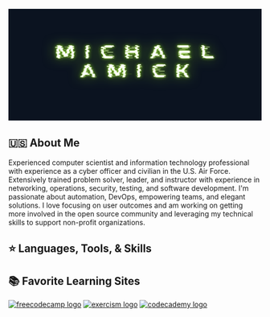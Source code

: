 <img src="./image/github_banner.png"
alt ="Banner icon of author's name, Michael Amick"
width="100%" height="222">

## :us: About Me
Experienced computer scientist and information technology professional with experience as a cyber officer and civilian in the U.S. Air Force. Extensively trained problem solver, leader, and instructor with experience in networking, operations, security, testing, and software development. I'm passionate about automation, DevOps, empowering teams, and elegant solutions. I love focusing on user outcomes and am working on getting more involved in the open source community and leveraging my technical skills to support non-profit organizations.

## :star: Languages, Tools, & Skills

## :books: Favorite Learning Sites
[![freecodecamp logo](https://img.shields.io/badge/-freeCodeCamp-0A0A23?logo=freeCodeCamp&logoColor=white&style=for-the-badge)](https://www.freecodecamp.org)
[![exercism logo](https://img.shields.io/badge/-Exercism-009CAB?logo=exercism&logoColor=white&style=for-the-badge)](https://exercism.org/)
[![codecademy logo](https://img.shields.io/badge/-codecademy-1F4056?logo=codecademy&logoColor=white&style=for-the-badge)](https://codecademy.com)

<!--- [![](https://img.shields.io/badge/-)]() - base for creating badges
